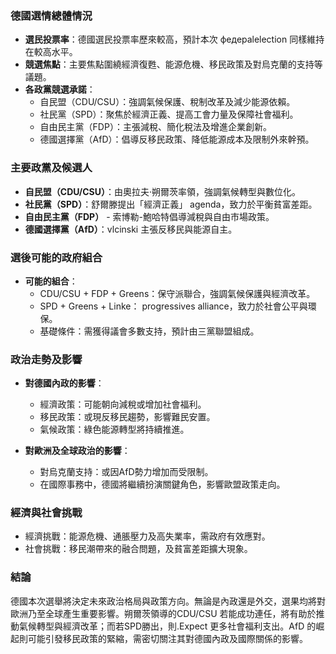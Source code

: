 ### 德國選情總體情況
- **選民投票率**：德國選民投票率歷來較高，預計本次 федерalelection 同樣維持在較高水平。
- **競選焦點**：主要焦點圍繞經濟復甦、能源危機、移民政策及對烏克蘭的支持等議題。
- **各政黨競選承諾**：
  - 自民盟（CDU/CSU）：強調氣候保護、稅制改革及減少能源依賴。
  - 社民黨（SPD）：聚焦於經濟正義、提高工會力量及保障社會福利。
  - 自由民主黨（FDP）：主張減稅、簡化稅法及增進企業創新。
  - 德國選擇黨（AfD）：倡導反移民政策、降低能源成本及限制外來幹預。

### 主要政黨及候選人
- **自民盟（CDU/CSU）**：由奧拉夫·朔爾茨率領，強調氣候轉型與數位化。
- **社民黨（SPD）**：舒爾滕提出「經濟正義」 agenda，致力於平衡貧富差距。
- **自由民主黨（FDP）** - 索博勒-鮑哈特倡導減稅與自由市場政策。
- **德國選擇黨（AfD）**：vlcinski 主張反移民與能源自主。

### 選後可能的政府組合
- **可能的組合**：
  - CDU/CSU + FDP + Greens：保守派聯合，強調氣候保護與經濟改革。
  - SPD + Greens + Linke： progressives alliance，致力於社會公平與環保。
  - 基礎條件：需獲得議會多數支持，預計由三黨聯盟組成。

### 政治走勢及影響
- **對德國內政的影響**：
  - 經濟政策：可能朝向減稅或增加社會福利。
  - 移民政策：或現反移民趨勢，影響難民安置。
  - 氣候政策：綠色能源轉型將持續推進。

- **對歐洲及全球政治的影響**：
  - 對烏克蘭支持：或因AfD勢力增加而受限制。
  - 在國際事務中，德國將繼續扮演關鍵角色，影響歐盟政策走向。

### 經濟與社會挑戰
- 經濟挑戰：能源危機、通脹壓力及高失業率，需政府有效應對。
- 社會挑戰：移民潮帶來的融合問題，及貧富差距擴大現象。

### 結論
德國本次選舉將決定未來政治格局與政策方向。無論是內政還是外交，選果均將對歐洲乃至全球產生重要影響。朔爾茨領導的CDU/CSU 若能成功連任，將有助於推動氣候轉型與經濟改革；而若SPD勝出，則.Expect 更多社會福利支出。AfD 的崛起則可能引發移民政策的緊縮，需密切關注其對德國內政及國際關係的影響。